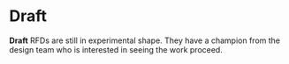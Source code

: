 # Draft

**Draft** RFDs are still in experimental shape. They have a champion from the design team who is interested in seeing the work proceed.
